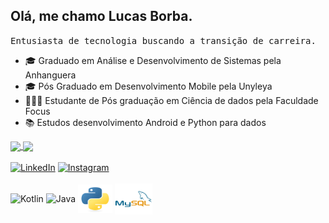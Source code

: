 <h2>Olá, me chamo Lucas Borba.</h2>

<p> <samp> Entusiasta de tecnologia buscando a transição de carreira. </p> 

- 🎓 Graduado em Análise e Desenvolvimento de Sistemas pela Anhanguera
- 🎓 Pós Graduado em Desenvolvimento Mobile pela Unyleya
- 👩🏻‍🎓 Estudante de Pós graduação em Ciência de dados pela Faculdade Focus
- 📚 Estudos desenvolvimento Android e Python para dados

<a href="https://github.com/oliverborba">
  <img height="180em" align="center"  src="https://github-readme-stats.vercel.app/api?username=oliverborba&count_private=true&show_icons=true&theme=omni&hide_border=true&include_all_commits=true&layout=compact&)" />
</a>

<a href="https://github.com/oliverborba">
  <img height="180em" align="center" src="https://github-readme-stats.vercel.app/api/top-langs/?username=oliverborba&langs_count=8&layout=compact&theme=omni&hide_border=true&include_all_commits=true&count_private=true&)" />
</a>

<br>
<br>
<a href="https://www.linkedin.com/in/lucas-oliveira-de-borba-69074b50/" target="_blank"><img src="https://img.shields.io/badge/LinkedIn-%230077B5.svg?&style=flat-square&logo=linkedin&logoColor=white" alt="LinkedIn"></a> <a href="https://www.instagram.com/oliverborba/" target="_blank"><img src="https://img.shields.io/badge/Instagram-%23E4405F.svg?&style=flat-square&logo=instagram&logoColor=white" alt="Instagram"></a>
  <br>
  <div align="left" valign="top"><br>
  <img align="center" alt="Kotlin" height="35" width="45" src="https://www.vectorlogo.zone/logos/kotlinlang/kotlinlang-icon.svg">
  <img align="center" alt="Java" height="35" width="45"src="https://cdn.jsdelivr.net/gh/devicons/devicon/icons/java/java-original.svg" />
  <img align="center" alt="Python" height="45" width="55" src="https://raw.githubusercontent.com/devicons/devicon/master/icons/python/python-original.svg">  
  <img align="center" alt="MySql" height="50" width="60" src="https://raw.githubusercontent.com/devicons/devicon/master/icons/mysql/mysql-original-wordmark.svg" />
  </div><br>
<div align="center">
